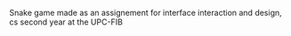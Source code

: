 Snake game made as an assignement for interface interaction and design, cs second year at the UPC-FIB

